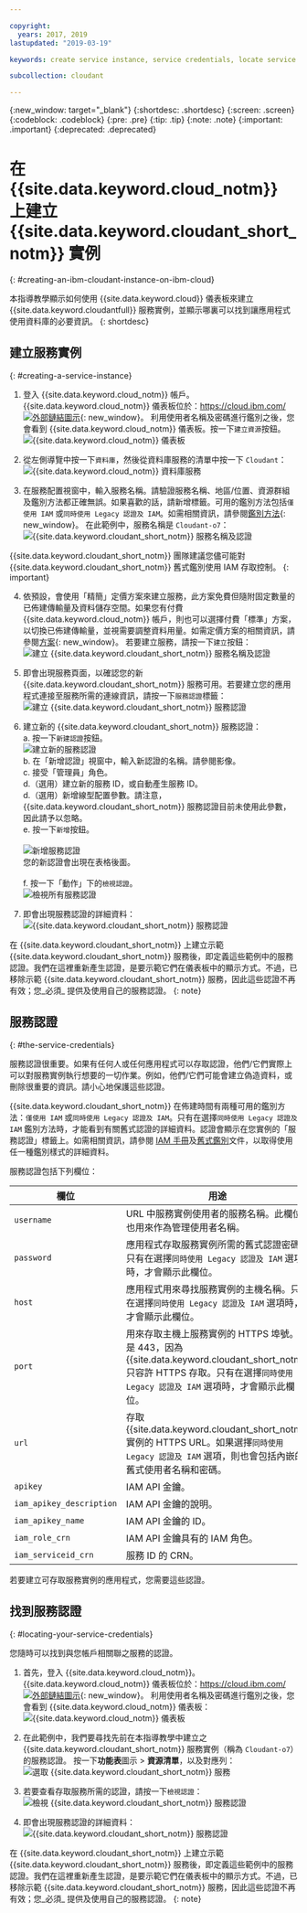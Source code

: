 ```yaml
---

copyright:
  years: 2017, 2019
lastupdated: "2019-03-19"

keywords: create service instance, service credentials, locate service credentials

subcollection: cloudant

---
```


{:new_window: target="_blank"}
{:shortdesc: .shortdesc}
{:screen: .screen}
{:codeblock: .codeblock}
{:pre: .pre}
{:tip: .tip}
{:note: .note}
{:important: .important}
{:deprecated: .deprecated}

<!-- Acrolinx: 2018-09-19 -->

# 在 {{site.data.keyword.cloud_notm}} 上建立 {{site.data.keyword.cloudant_short_notm}} 實例
{: #creating-an-ibm-cloudant-instance-on-ibm-cloud}

本指導教學顯示如何使用 {{site.data.keyword.cloud}} 儀表板來建立 {{site.data.keyword.cloudantfull}} 服務實例，並顯示哪裏可以找到讓應用程式使用資料庫的必要資訊。
{: shortdesc} 

## 建立服務實例
{: #creating-a-service-instance}

1.  登入 {{site.data.keyword.cloud_notm}} 帳戶。<br/>
    {{site.data.keyword.cloud_notm}} 儀表板位於：[https://cloud.ibm.com/ ![外部鏈結圖示](../images/launch-glyph.svg "外部鏈結圖示")](https://cloud.ibm.com/){: new_window}。
    利用使用者名稱及密碼進行鑑別之後，您會看到 {{site.data.keyword.cloud_notm}} 儀表板。按一下`建立資源`按鈕。<br/>
    ![{{site.data.keyword.cloud_notm}} 儀表板](images/img0001.png)

2.  從左側導覽中按一下`資料庫`，然後從資料庫服務的清單中按一下 `Cloudant`：<br/>
    ![{{site.data.keyword.cloud_notm}} 資料庫服務](images/img0003.png)<br/>

3.  在服務配置視窗中，輸入服務名稱。請驗證服務名稱、地區/位置、資源群組及鑑別方法都正確無誤。如果喜歡的話，請新增標籤。可用的鑑別方法包括`僅使用 IAM` 或`同時使用 Legacy 認證及 IAM`。如需相關資訊，請參閱[鑑別方法](/docs/services/Cloudant?topic=cloudant-ibm-cloud-identity-and-access-management-iam-#ibm-cloud-identity-and-access-management-iam-){: new_window}。
    在此範例中，服務名稱是 `Cloudant-o7`：<br/>
    ![{{site.data.keyword.cloudant_short_notm}} 服務名稱及認證](images/img0005.png)
    
{{site.data.keyword.cloudant_short_notm}} 團隊建議您儘可能對 {{site.data.keyword.cloudant_short_notm}} 舊式鑑別使用 IAM 存取控制。
{: important}

4.  依預設，會使用「精簡」定價方案來建立服務，此方案免費但隨附固定數量的已佈建傳輸量及資料儲存空間。如果您有付費 {{site.data.keyword.cloud_notm}} 帳戶，則也可以選擇付費「標準」方案，以切換已佈建傳輸量，並視需要調整資料用量。如需定價方案的相關資訊，請參閱[方案](/docs/services/Cloudant?topic=cloudant-ibm-cloud-public#plans){: new_window}。    若要建立服務，請按一下`建立`按鈕：<br/>
    ![建立 {{site.data.keyword.cloudant_short_notm}} 服務名稱及認證](images/img0006.png)

5.  即會出現服務頁面，以確認您的新 {{site.data.keyword.cloudant_short_notm}} 服務可用。若要建立您的應用程式連接至服務所需的連線資訊，請按一下`服務認證`標籤：<br/>
    ![建立 {{site.data.keyword.cloudant_short_notm}} 服務認證](images/img0007.png)

6.  建立新的 {{site.data.keyword.cloudant_short_notm}} 服務認證：
  <br>a. 按一下`新建認證`按鈕。
  <br>![建立新的服務認證](images/img0050.png)
  <br>b. 在「新增認證」視窗中，輸入新認證的名稱。請參閱影像。
  <br>c. 接受「管理員」角色。
  <br>d.（選用）建立新的服務 ID，或自動產生服務 ID。
  <br>d.（選用）新增線型配置參數。請注意，{{site.data.keyword.cloudant_short_notm}} 服務認證目前未使用此參數，因此請予以忽略。
  <br>e. 按一下`新增`按鈕。</br>
  <br>![新增服務認證](images/img0051.png)
  <br>您的新認證會出現在表格後面。</br>
  <br>f. 按一下「動作」下的`檢視認證`。
  <br>![檢視所有服務認證](images/img0052.png)

7.  即會出現服務認證的詳細資料：<br/>
    ![{{site.data.keyword.cloudant_short_notm}} 服務認證](images/img0009.png)

在 {{site.data.keyword.cloudant_short_notm}} 上建立示範 {{site.data.keyword.cloudant_short_notm}} 服務後，即定義這些範例中的服務認證。我們在這裡重新產生認證，是要示範它們在儀表板中的顯示方式。不過，已移除示範 {{site.data.keyword.cloudant_short_notm}} 服務，因此這些認證不再有效；您_必須_ 提供及使用自己的服務認證。
{: note}

## 服務認證
{: #the-service-credentials}

服務認證很重要。如果有任何人或任何應用程式可以存取認證，他們/它們實際上可以對服務實例執行想要的一切作業。例如，他們/它們可能會建立偽造資料，或刪除很重要的資訊。請小心地保護這些認證。


    
{{site.data.keyword.cloudant_short_notm}} 在佈建時間有兩種可用的鑑別方法：`僅使用 IAM` 或`同時使用 Legacy 認證及 IAM`。只有在選擇`同時使用 Legacy 認證及 IAM` 鑑別方法時，才能看到有關舊式認證的詳細資料。認證會顯示在您實例的「服務認證」標籤上。如需相關資訊，請參閱 [IAM 手冊](/docs/services/Cloudant?topic=cloudant-ibm-cloud-identity-and-access-management-iam-#ibm-cloud-identity-and-access-management-iam-)及[舊式鑑別](/docs/services/Cloudant?topic=cloudant-authentication#authentication)文件，以取得使用任一種鑑別樣式的詳細資料。

服務認證包括下列欄位：

欄位       |用途
------|--------
`username` | URL 中服務實例使用者的服務名稱。此欄位也用來作為管理使用者名稱。
`password` | 應用程式存取服務實例所需的舊式認證密碼。只有在選擇`同時使用 Legacy 認證及 IAM` 選項時，才會顯示此欄位。
`host`     |應用程式用來尋找服務實例的主機名稱。只有在選擇`同時使用 Legacy 認證及 IAM` 選項時，才會顯示此欄位。
`port`     | 用來存取主機上服務實例的 HTTPS 埠號。它是 443，因為 {{site.data.keyword.cloudant_short_notm}} 只容許 HTTPS 存取。只有在選擇`同時使用 Legacy 認證及 IAM` 選項時，才會顯示此欄位。
`url`	| 存取 {{site.data.keyword.cloudant_short_notm}} 實例的 HTTPS URL。如果選擇`同時使用 Legacy 認證及 IAM` 選項，則也會包括內嵌的舊式使用者名稱和密碼。
`apikey` | IAM API 金鑰。
`iam_apikey_description` | IAM API 金鑰的說明。
`iam_apikey_name` | IAM API 金鑰的 ID。
`iam_role_crn` | IAM API 金鑰具有的 IAM 角色。
`iam_serviceid_crn`	| 服務 ID 的 CRN。

若要建立可存取服務實例的應用程式，您需要這些認證。

## 找到服務認證
{: #locating-your-service-credentials}

您隨時可以找到與您帳戶相關聯之服務的認證。

1.  首先，登入 {{site.data.keyword.cloud_notm}}。{{site.data.keyword.cloud_notm}} 儀表板位於：[https://cloud.ibm.com/ ![外部鏈結圖示](../images/launch-glyph.svg "外部鏈結圖示")](https://cloud.ibm.com/){: new_window}。
    利用使用者名稱及密碼進行鑑別之後，您會看到 {{site.data.keyword.cloud_notm}} 儀表板：<br/>
    ![{{site.data.keyword.cloud_notm}} 儀表板](images/img0001.png)

2.  在此範例中，我們要尋找先前在本指導教學中建立之 {{site.data.keyword.cloudant_short_notm}} 服務實例（稱為 `Cloudant-o7`）的服務認證。
    按一下**功能表**圖示 > **資源清單**，以及對應列：<br/>
    ![選取 {{site.data.keyword.cloudant_short_notm}} 服務](images/img0011.png)

3.  若要查看存取服務所需的認證，請按一下`檢視認證`：<br/>
    ![檢視 {{site.data.keyword.cloudant_short_notm}} 服務認證](images/img0052.png)

4.  即會出現服務認證的詳細資料：<br/>
    ![{{site.data.keyword.cloudant_short_notm}} 服務認證](images/img0009.png)

在 {{site.data.keyword.cloudant_short_notm}} 上建立示範 {{site.data.keyword.cloudant_short_notm}} 服務後，即定義這些範例中的服務認證。我們在這裡重新產生認證，是要示範它們在儀表板中的顯示方式。不過，已移除示範 {{site.data.keyword.cloudant_short_notm}} 服務，因此這些認證不再有效；您_必須_ 提供及使用自己的服務認證。
{: note}

